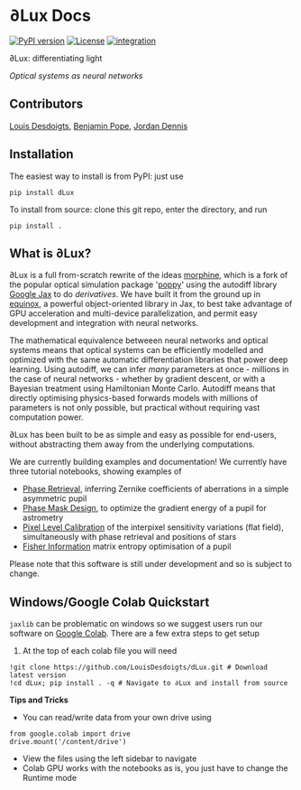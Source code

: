 # ∂Lux Docs
[![PyPI version](https://badge.fury.io/py/dLux.svg)](https://badge.fury.io/py/dLux)
[![License](https://img.shields.io/badge/License-BSD%203--Clause-blue.svg)](https://opensource.org/licenses/BSD-3-Clause)
[![integration](https://github.com/LouisDesdoigts/dLux/actions/workflows/tests.yml/badge.svg)](https://github.com/LouisDesdoigts/dLux/actions/workflows/tests.yml)

∂Lux: differentiating light 

_Optical systems as neural networks_

## Contributors

[Louis Desdoigts](https://github.com/LouisDesdoigts), [Benjamin Pope](https://github.com/benjaminpope), [Jordan Dennis](https://github.com/Jordan-Dennis)

## Installation

The easiest way to install is from PyPI: just use

`pip install dLux`

To install from source: clone this git repo, enter the directory, and run

`pip install .`

## What is ∂Lux?

∂Lux is a full from-scratch rewrite of the ideas [morphine](https://github.com/benjaminpope/morphine), which is a fork of the popular optical simulation package '[poppy](https://github.com/mperrin/poppy)' using the autodiff library [Google Jax](https://github.com/google/jax) to do _derivatives_. We have built it from the ground up in [equinox](https://github.com/patrick-kidger/equinox), a powerful object-oriented library in Jax, to best take advantage of GPU acceleration and multi-device parallelization, and permit easy development and integration with neural networks.

The mathematical equivalence betweeen neural networks and optical systems means that optical systems can be efficiently modelled and optimized with the same automatic differentiation libraries that power deep learning. Using autodiff, we can infer *many* parameters at once - millions in the case of neural networks - whether by gradient descent, or with a Bayesian treatment using Hamiltonian Monte Carlo. Autodiff means that directly optimising physics-based forwards models with millions of parameters is not only possible, but practical without requiring vast computation power.


∂Lux has been built to be as simple and easy as possible for end-users, without abstracting them away from the underlying computations.

We are currently building examples and documentation! We currently have three tutorial notebooks, showing examples of 

- [Phase Retrieval](notebooks/phase_retrieval_demo.ipynb), inferring Zernike coefficients of aberrations in a simple asymmetric pupil
- [Phase Mask Design](notebooks/designing_a_mask.ipynb), to optimize the gradient energy of a pupil for astrometry
- [Pixel Level Calibration](notebooks/flatfield_calibration.ipynb) of the interpixel sensitivity variations (flat field), simultaneously with phase retrieval and positions of stars
- [Fisher Information](notebooks/fisher_information.ipynb) matrix entropy optimisation of a pupil

Please note that this software is still under development and so is subject to change.

## Windows/Google Colab Quickstart
`jaxlib` can be problematic on windows so we suggest users run our software on [Google Colab](https://research.google.com/colaboratory/).
There are a few extra steps to get setup
1. At the top of each colab file you will need 
``` 
!git clone https://github.com/LouisDesdoigts/dLux.git # Download latest version
!cd dLux; pip install . -q # Navigate to ∂Lux and install from source
``` 

**Tips and Tricks**
- You can read/write data from your own drive using
```
from google.colab import drive
drive.mount('/content/drive')
```
- View the files using the left sidebar to navigate
- Colab GPU works with the notebooks as is, you just have to change the Runtime mode

